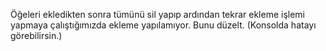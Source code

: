 Öğeleri ekledikten sonra tümünü sil yapıp ardından tekrar ekleme işlemi yapmaya çalıştığımızda ekleme yapılamıyor. Bunu düzelt. (Konsolda hatayı görebilirsin.)